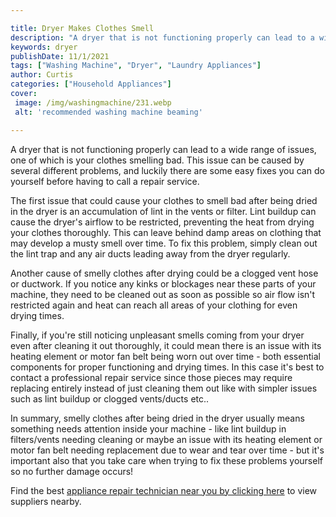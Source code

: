 ```yaml
---

title: Dryer Makes Clothes Smell
description: "A dryer that is not functioning properly can lead to a wide range of issues, one of which is your clothes smelling bad. This issue...see more detail"
keywords: dryer
publishDate: 11/1/2021
tags: ["Washing Machine", "Dryer", "Laundry Appliances"]
author: Curtis
categories: ["Household Appliances"]
cover: 
 image: /img/washingmachine/231.webp
 alt: 'recommended washing machine beaming'

---
```


A dryer that is not functioning properly can lead to a wide range of issues, one of which is your clothes smelling bad. This issue can be caused by several different problems, and luckily there are some easy fixes you can do yourself before having to call a repair service. 

The first issue that could cause your clothes to smell bad after being dried in the dryer is an accumulation of lint in the vents or filter. Lint buildup can cause the dryer's airflow to be restricted, preventing the heat from drying your clothes thoroughly. This can leave behind damp areas on clothing that may develop a musty smell over time. To fix this problem, simply clean out the lint trap and any air ducts leading away from the dryer regularly. 

Another cause of smelly clothes after drying could be a clogged vent hose or ductwork. If you notice any kinks or blockages near these parts of your machine, they need to be cleaned out as soon as possible so air flow isn't restricted again and heat can reach all areas of your clothing for even drying times. 

Finally, if you're still noticing unpleasant smells coming from your dryer even after cleaning it out thoroughly, it could mean there is an issue with its heating element or motor fan belt being worn out over time - both essential components for proper functioning and drying times. In this case it's best to contact a professional repair service since those pieces may require replacing entirely instead of just cleaning them out like with simpler issues such as lint buildup or clogged vents/ducts etc.. 

In summary, smelly clothes after being dried in the dryer usually means something needs attention inside your machine - like lint buildup in filters/vents needing cleaning or maybe an issue with its heating element or motor fan belt needing replacement due to wear and tear over time - but it's important also that you take care when trying to fix these problems yourself so no further damage occurs!

Find the best <a href="/pages/appliance-repair-technicians/">appliance repair technician near you by clicking here</a> to view suppliers nearby.
